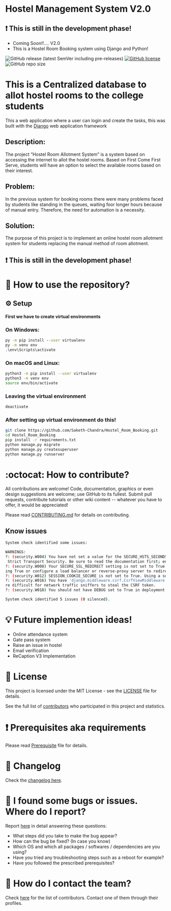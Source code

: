 # Hostel Management System V2.0
## :heavy_exclamation_mark: This is still in the development phase!
* Coming Soon!!.... V2.0
* This is a Hostel Room Booking system using Django and Python!

![GitHub release (latest SemVer including pre-releases)](https://img.shields.io/github/v/release/Saketh-Chandra/Hostel_Room_Booking?include_prereleases)
[![GitHub license](https://img.shields.io/github/license/Saketh-Chandra/Hostel_Room_Booking)](https://github.com/Saketh-Chandra/Hostel_Room_Booking/blob/master/LICENSE)
![GitHub repo size](https://img.shields.io/github/repo-size/Saketh-Chandra/Hostel_Room_Booking)
# This is a Centralized database to allot hostel rooms to the college students
This a web application where a user can login and create the tasks, this was built with the [Django](https://www.djangoproject.com/) web application framework

## Description:
The project “Hostel Room Allotment System” is a system based on accessing the internet to
allot the hostel rooms. Based on First Come First Serve, students will have an option to select
the available rooms based on their interest.

## Problem:
In the previous system for booking rooms there were many problems faced by students like
standing in the queues, waiting foor longer hours because of manual entry. Therefore, the need
for automation is a necessity. 

## Solution:
The purpose of this project is to implement an online hostel room allotment system for
students replacing the manual method of room allotment. 

## :heavy_exclamation_mark: This is still in the development phase!

# :book: How to use the repository?
## :gear: Setup

#### **First we have to create virtual environments**

### On Windows: 
```cmd
py -m pip install --user virtualenv
py -m venv env
.\env\Scripts\activate
```

### On macOS and Linux:
```bash
python3 -m pip install --user virtualenv
python3 -m venv env
source env/bin/activate
```
### Leaving the virtual environment
```bash
deactivate
```
### After setting up virtual environment do this!
``` bash
git clone https://github.com/Saketh-Chandra/Hostel_Room_Booking.git
cd Hostel_Room_Booking
pip install -r requirements.txt
python manage.py migrate
python manage.py createsuperuser
python manage.py runserver
```

# :octocat: How to contribute?

All contributions are welcome! Code, documentation, graphics or even design suggestions are welcome; use GitHub to its fullest. Submit pull requests, contribute tutorials or other wiki content -- whatever you have to offer, it would be appreciated!

Please read [CONTRIBUTING.md](CONTRIBUTING.md) for details on contributing.

## Know issues
```bash
System check identified some issues:

WARNINGS:
?: (security.W004) You have not set a value for the SECURE_HSTS_SECONDS setting. If your entire site is served only over SSL, you may want to consider setting a value and enabling HTTP
 Strict Transport Security. Be sure to read the documentation first; enabling HSTS carelessly can cause serious, irreversible problems.
?: (security.W008) Your SECURE_SSL_REDIRECT setting is not set to True. Unless your site should be available over both SSL and non-SSL connections, you may want to either set this sett
ing True or configure a load balancer or reverse-proxy server to redirect all connections to HTTPS.
?: (security.W012) SESSION_COOKIE_SECURE is not set to True. Using a secure-only session cookie makes it more difficult for network traffic sniffers to hijack user sessions.
?: (security.W016) You have 'django.middleware.csrf.CsrfViewMiddleware' in your MIDDLEWARE, but you have not set CSRF_COOKIE_SECURE to True. Using a secure-only CSRF cookie makes it mo
re difficult for network traffic sniffers to steal the CSRF token.
?: (security.W018) You should not have DEBUG set to True in deployment.

System check identified 5 issues (0 silenced).

```


# 💡 Future implemention ideas! 
 * Online attendance system 
 * Gate pass system 
 * Raise an issue in hostel
 * Email verification
 * ReCaption V3 Implementation
 


# :scroll: License

This project is licensed under the MIT License - see the [LICENSE](LICENSE) file for details.


See the full list of [contributors](https://github.com/Saketh-Chandra/Hostel_Room_Booking/graphs/contributors) who participated in this project and statistics.

# :heavy_exclamation_mark: Prerequisites aka requirements

Please read [Prerequisite](Prerequisite.md) file for details.

# :scroll: Changelog

Check the [changelog here](https://github.com/Saketh-Chandra/Hostel_Room_Booking/commits/master).

# :scroll: I found some bugs or issues. Where do I report?

Report [here](https://github.com/Saketh-Chandra/Hostel_Room_Booking/issues/new) in detail answering these questions:

* What steps did you take to make the bug appear?
* How can the bug be fixed? (In case you know)
* Which OS and which all packages / softwares / dependencies are you using?
* Have you tried any troubleshooting steps such as a reboot for example?
* Have you followed the prescribed prerequisites?

# :scroll: How do I contact the team?

Check [here](https://github.com/Saketh-Chandra/Hostel_Room_Booking/graphs/contributors) for the list of contributors. Contact one of them through their profiles.
